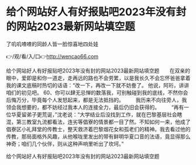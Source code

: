 # 给个网站好人有好报贴吧2023年没有封的网站2023最新网站填空题
了叽叽喳喳的同龄人皆一脸惊喜地四处娃

👉/观/看/入/口👉http://wencao66.com

给个网站好人有好报贴吧2023年没有封的网站2023最新网站填空题　　在双亲的眼中，爱即是和你一道走，走再远的路也不会劳累，以是我长久不会忘怀爸爸拿着我的课文底稿时热切的话语：“改一下，再改一下就不妨誊了。
他说，阿珩，讲讲咱们的初见吧。
	60、你可以肆无忌惮的数落我，可别触碰到我的底线，不然你会后悔万分，毕竟每个人发怒起来，都是无法抵挡的。
　　我历来不向往旁人，我领会我想要的，都不妨经过我本人的连接全力，最后仍旧会获得的。
　　“再有一位华夏留弟子更荒诞，”沈老说：“大学结业后没找到工作，就在巴黎基层社会瞎混，第三教室九流都看法，连劣等倡寮的情景都一目了然。不知如何一来，他成了倡寮区小礼拜堂的传教士，整天救济着巴黎烟花女和孤老们的精神。我去看过他的传教，那局面格外风趣，从他喉咙里发出的带有鲜明华夏口音的法语，竟显得那么神奇；咱们几个伙伴，则从这种声响里听出了坎坷。”

给个网站好人有好报贴吧2023年没有封的网站2023最新网站填空题
